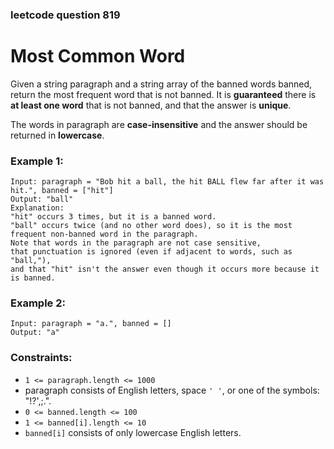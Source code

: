 ### leetcode question 819

# Most Common Word

Given a string paragraph and a string array of the banned words banned, return the most frequent word that is not banned. It is **guaranteed** there is **at least one word** that is not banned, and that the answer is **unique**.

The words in paragraph are **case-insensitive** and the answer should be returned in **lowercase**.

### Example 1:

```
Input: paragraph = "Bob hit a ball, the hit BALL flew far after it was hit.", banned = ["hit"]
Output: "ball"
Explanation:
"hit" occurs 3 times, but it is a banned word.
"ball" occurs twice (and no other word does), so it is the most frequent non-banned word in the paragraph.
Note that words in the paragraph are not case sensitive,
that punctuation is ignored (even if adjacent to words, such as "ball,"),
and that "hit" isn't the answer even though it occurs more because it is banned.
```

### Example 2:

```
Input: paragraph = "a.", banned = []
Output: "a"
```

### Constraints:

- `1 <= paragraph.length <= 1000`
- paragraph consists of English letters, space `' '`, or one of the symbols: "!?',;.".
- `0 <= banned.length <= 100`
- `1 <= banned[i].length <= 10`
- `banned[i]` consists of only lowercase English letters.
